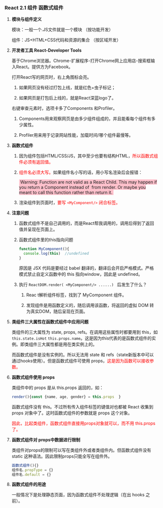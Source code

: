 ### React 2.1   组件 函数式组件

1. **模块与组件定义**

   模块：一般一个.JS文件就是一个模块 （按功能开发）

   组件：JS+HTML+CSS代码和资源的集合 （按区域开发）

   

2. **开发者工具 React-Developer Tools**

   基于Chrome浏览器。Chrome-扩展程序-打开Chrome网上应用店-搜索框输入React。提供方为Facebook。

   打开React写的网页时，右上角图标会亮。

   1. 如果网页没有经过打包上线，就是红色+虫子标记；

   2. 如果网页是打包后上线的，就是React深蓝logo了。

   右键审查元素时，选项卡多了Components 和Profiler。

   1. Components用来观察网页是由多少组件组成的，并且能看每个组件有多少属性。

   2. Profiler用来用于记录网站性能，加载时间/哪个组件最慢等。

      

3. **函数式组件**

   1. 因为组件包括HTML/CSS/JS，其中至少也要有结构HTML，<font color='red'>所以函数式组件必须有返回值。</font>

   2. <font color='red'>组件名必须大写。</font>如果组件名小写的话，用小写名渲染后会报错：

      <font style="background-color:pink;"> Warning: Function are not valid as a React Child. This may happen if you return a Component instead of <Component /> from render. Or maybe you meant to call this function rather than return it. </font>

   3. 渲染组件到页面时，<font color='red'>要写 `<MyComponent/>` 闭合标签。</font>

      

4. **注意问题**

   1. 函数式组件不是自己调用的，而是React帮我调用的，调用后得到了返回值并呈现在页面上。

   2. 函数式组件里的this指向问题

      ```jsx
      function MyComponent(){
      	console.log(this)  //undefined
      }
      ```

      原因是 JSX 代码是要经过 babel 翻译的，翻译后会开启严格模式。严格模式禁止自定义函数中的 this 指向window，因此是 undefined。

   3. 执行 `ReactDOM.render( <MyComponent/> ......) ` 后发生了什么？

      1. Reac t解析组件标签，找到了 MyComponent 组件。

      2. 发现组件是用函数定义的，随后调用该函数，将返回的虚拟 DOM 转为真实DOM，随后呈现在页面。

         

5. **类组件三大属性在函数式组件中应用问题**

   类组件的三大属性为 state, props, refs。在调用这些属性时都要用到 this，如 `this.state.isHot` `this.props.name`。这是因为this代表的是函数式组件的实例。即类组件三大属性都是用在类实例上的。

   而函数式组件是没有实例的。所以无法用 state 和 refs（state新版本中可以通过hooks使用）。但是函数式组件可使用 props，<font color='red'>这是因为函数可以接收参数。</font>

   

6. **函数式组件使用 props**

   类组件中的 props 是从 this.props 返回的，如：

   ```jsx
   render(){const {name, age, gender} = this.props  }
   ```

   函数式组件没有 this。不过所有传入组件标签的键值对也都被 React 收集到 props 对象中了。这时函数式组件的参数就是 props 这个对象。

   <font color='red'>因此，比起类组件，函数式组件直接用props对象就可以，而不用 this.props 了。</font>

   

7. **函数式组件对 props中数据进行限制**

   类组件对props的限制可以写在类组件外或者类组件内。但函数式组件没有 static 这种语法。因此限制props只能全写在组件外。

   ```jsx
   函数式组件(){}
   组件名.propType = {}
   组件名.default = {}
   ```

   

8. **函数式组件的用途**

   一般情况下是处理静态页面，因为函数式组件不处理逻辑（在出 hooks 之前）。

